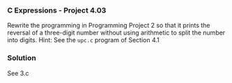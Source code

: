 ### C Expressions - Project 4.03

Rewrite the programming in Programming Project 2 so that it prints the reversal of a three-digit number without using arithmetic
to split the number into digits. Hint: See the ```upc.c``` program of Section 4.1

### Solution

See 3.c